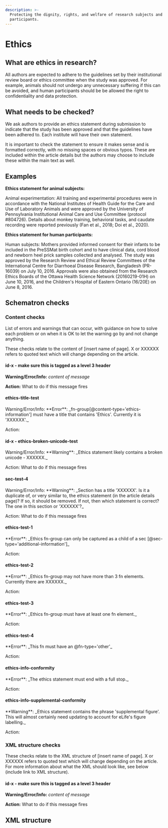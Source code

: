 ```yaml
---
description: >-
  Protecting the dignity, rights, and welfare of research subjects and
  participants.
---
```


# Ethics

## What are ethics in research?

All authors are expected to adhere to the guidelines set by their institutional review board or ethics committee when the study was approved. For example, animals should not undergo any unnecessary suffering if this can be avoided, and human participants should be be allowed the right to confidentiality and data protection. 

## What needs to be checked?

We ask authors to provide an ethics statement during submission to indicate that the study has been approved and that the guidelines have been adhered to. Each institute will have their own statement. 

It is important to check the statement to ensure it makes sense and is formatted correctly, with no missing spaces or obvious typos. These are included within the article details but the authors may choose to include these within the main text as well. 

## Examples

**Ethics statement for animal subjects:** 

Animal experimentation: All training and experimental procedures were in accordance with the National Institutes of Health Guide for the Care and Use of Laboratory Animals and were approved by the University of Pennsylvania Institutional Animal Care and Use Committee \(protocol \#804726\). Details about monkey training, behavioral tasks, and caudate recording were reported previously \(Fan et al., 2018; Doi et al., 2020\).

**Ethics statement for human participants:**

Human subjects: Mothers provided informed consent for their infants to be included in the PreSSMat birth cohort and to have clinical data, cord blood and newborn heel prick samples collected and analysed. The study was approved by the Research Review and Ethical Review Committees of the International Centre for Diarrhoeal Disease Research, Bangladesh \(PR-16039\) on July 10, 2016. Approvals were also obtained from the Research Ethics Boards of the Ottawa Health Science Network \(20160219-01H\) on June 10, 2016, and the Children's Hospital of Eastern Ontario \(16/20E\) on June 8, 2016.

## Schematron checks

### Content checks

List of errors and warnings that can occur, with guidance on how to solve each problem or on when it is OK to let the warning go by and not change anything.

These checks relate to the content of \[insert name of page\]. X or XXXXXX refers to quoted text which will change depending on the article.

#### id-x - make sure this is tagged as a level 3 header

**Warning/Error/Info:** _content of message_

**Action:** What to do if this message fires

#### ethics-title-test

Warning/Error/Info: \*\*Error\*\*: \_fn-group\[@content-type='ethics-information'\] must have a title that contains 'Ethics'. Currently it is 'XXXXXX'.\_

Action: 

#### id-x - ethics-broken-unicode-test

Warning/Error/Info: \*\*Warning\*\*: \_Ethics statement likely contains a broken unicode - XXXXXX.\_

Action: What to do if this message fires

#### sec-test-4

Warning/Error/Info:  \*\*Warning\*\*: \_Section has a title 'XXXXXX'. Is it a duplicate of, or very similar to, the ethics statement \(in the article details page\)? If so, it should be removed. If not, then which statement is correct? The one in this section or 'XXXXXX'?\_

Action: What to do if this message fires

#### ethics-test-1

\*\*Error\*\*: \_Ethics fn-group can only be captured as a child of a sec \[@sec-type='additional-information'\]\_

Action: 

#### ethics-test-2

\*\*Error\*\*: \_Ethics fn-group may not have more than 3 fn elements. Currently there are XXXXXX.\_

Action: 

#### ethics-test-3

\*\*Error\*\*: \_Ethics fn-group must have at least one fn element.\_

Action: 

#### ethics-test-4

\*\*Error\*\*: \_This fn must have an @fn-type='other'\_

Action: 

#### ethics-info-conformity

\*\*Error\*\*: \_The ethics statement must end with a full stop.\_

Action: 

#### ethics-info-supplemental-conformity

\*\*Warning\*\*: \_Ethics statement contains the phrase 'supplemental figure'. This will almost certainly need updating to account for eLife's figure labelling.\_

Action: 



### XML structure checks

These checks relate to the XML structure of \[insert name of page\]. ‌X or XXXXXX refers to quoted text which will change depending on the article. For more information about what the XML should look like, see below \(include link to XML structure\).

#### id-x - make sure this is tagged as a level 3 header

**Warning/Error/Info:** _content of message_

**Action:** What to do if this message fires

## XML structure

